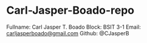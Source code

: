 # Carl-Jasper-Boado-repo
Fullname: Carl Jasper T. Boado
Block: BSIT 3-1
Email: carljasperboado@gmail.com
Github: @CJasperB
